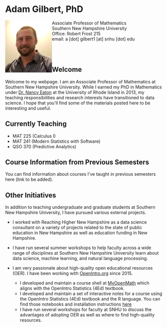 # Adam Gilbert, PhD

<img src="/SiteFiles/face.jpg" align="left" width=150>Associate Professor of Mathematics</br>
Southern New Hampshire University</br>
Office: Robert Frost 215</br>
email: a [dot] gilbert1 [at] snhu [dot] edu

</br></br>

## Welcome

Welcome to my webpage. I am an Associate Professor of Mathematics at Southern New Hampshire University. 
While I earned my PhD in Mathematics under [Dr. Nancy Eaton](http://www.math.uri.edu/~eaton/) at the 
University of Rhode Island in 2013, my teaching responsibilities and research interests have transitioned 
to data science. I hope that you'll find some of the materials posted here to be interesting and useful.
  
## Currently Teaching

+ MAT 225 (Calculus I)
+ MAT 241 (Modern Statistics with Software)
+ QSO 370 (Predictive Analytics)

## Course Information from Previous Semesters

You can find information about courses I've taught in previous semesters here (link to be added).

## Other Initiatives

In addition to teaching undergraduate and graduate students at Southern New Hampshire University, I have pursued various external projects.

  + I worked with Reaching Higher New Hampshire as a data science consultant on a variety of projects related to the state of public education in New Hampshire as well as education funding in New Hampshire.
  + I have run several summer workshops to help faculty across a wide range of disciplines at Southern New Hampshire University learn about data science, machine learning, and natural language processing.
  + I am very passionate about high-quality open educational resources (OER). I have been working with [OpenIntro.org](https://www.openintro.org/) since 2015. 
 
    + I developed and maintain a course shell at [MyOpenMath](https://www.myopenmath.com/) which aligns with the OpenIntro Statistics (4Ed) textbook.
    + I developed and maintain a set of interactive notes for a course using the OpenIntro Statistics (4Ed) textbook and the R language. You can find those notebooks and installation instructions [here](https://github.com/agmath/AppliedStatsInteractive)
    + I have run several workshops for faculty at SNHU to discuss the advantages of adopting OER as well as where to find high-quality resources. 
